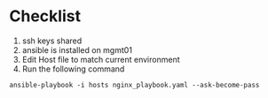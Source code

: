 # Checklist

1. ssh keys shared
2. ansible is installed on mgmt01
3. Edit Host file to match current environment
4. Run the following command

```
ansible-playbook -i hosts nginx_playbook.yaml --ask-become-pass
```
